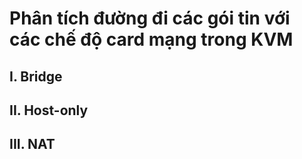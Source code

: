 # Phân tích đường đi các gói tin với các chế độ card mạng trong KVM

## I. Bridge


## II. Host-only

## III. NAT